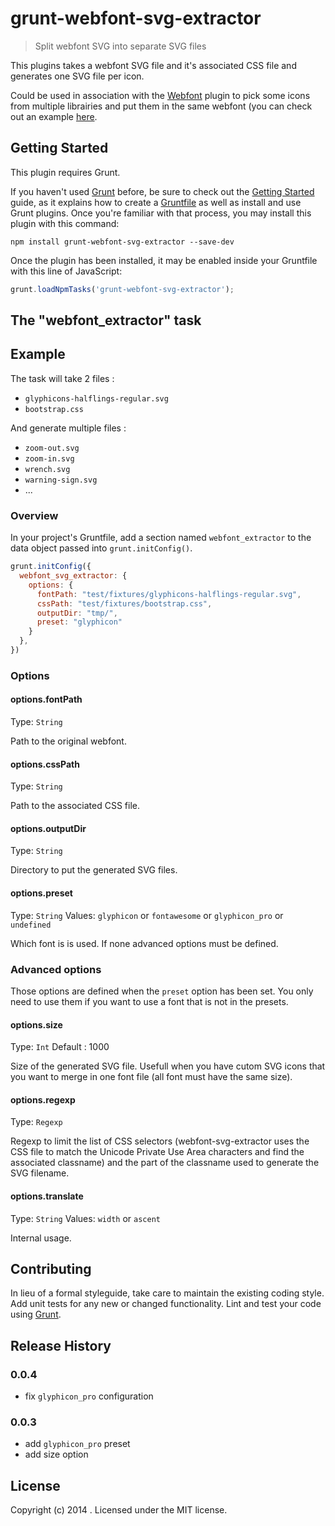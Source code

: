 # grunt-webfont-svg-extractor

> Split webfont SVG into separate SVG files

This plugins takes a webfont SVG file and it's associated CSS file and generates one SVG file per icon.

Could be used in association with the [Webfont](https://www.npmjs.org/package/grunt-webfont) plugin to pick some icons from multiple librairies and put them in the same webfont (you can check out an example [here](https://github.com/agallou/grunt-webfont-svg-extractor/tree/master/example).

## Getting Started
This plugin requires Grunt.

If you haven't used [Grunt](http://gruntjs.com/) before, be sure to check out the [Getting Started](http://gruntjs.com/getting-started) guide, as it explains how to create a [Gruntfile](http://gruntjs.com/sample-gruntfile) as well as install and use Grunt plugins. Once you're familiar with that process, you may install this plugin with this command:

```shell
npm install grunt-webfont-svg-extractor --save-dev
```

Once the plugin has been installed, it may be enabled inside your Gruntfile with this line of JavaScript:

```js
grunt.loadNpmTasks('grunt-webfont-svg-extractor');
```

## The "webfont_extractor" task

## Example

The task will take 2 files : 

* `glyphicons-halflings-regular.svg`
* `bootstrap.css`

And generate multiple files :

* `zoom-out.svg`
* `zoom-in.svg`
* `wrench.svg`
* `warning-sign.svg`
* ...

### Overview
In your project's Gruntfile, add a section named `webfont_extractor` to the data object passed into `grunt.initConfig()`.

```js
grunt.initConfig({
  webfont_svg_extractor: {
    options: {
      fontPath: "test/fixtures/glyphicons-halflings-regular.svg",
      cssPath: "test/fixtures/bootstrap.css",
      outputDir: "tmp/",
      preset: "glyphicon"
    }
  },
})
```

### Options

#### options.fontPath
Type: `String`

Path to the original webfont.

#### options.cssPath
Type: `String`

Path to the associated CSS file.

#### options.outputDir
Type: `String`

Directory to put the generated SVG files.

#### options.preset
Type: `String`
Values: `glyphicon` or `fontawesome` or `glyphicon_pro` or `undefined`

Which font is is used. If none advanced options must be defined.

### Advanced options

Those options are defined when the `preset` option has been set. You only need to use them if you want to use a font that is not in the presets.

#### options.size
Type: `Int`
Default : 1000

Size of the generated SVG file. Usefull when you have cutom SVG icons that you want to merge in one font file (all font must have the same size).

#### options.regexp
Type: `Regexp`

Regexp to limit the list of CSS selectors (webfont-svg-extractor uses the CSS file to match the Unicode Private Use Area characters and find the associated classname) and the part of the classname used to generate the SVG filename.

#### options.translate
Type: `String`
Values: `width` or `ascent`

Internal usage.

## Contributing
In lieu of a formal styleguide, take care to maintain the existing coding style. Add unit tests for any new or changed functionality. Lint and test your code using [Grunt](http://gruntjs.com/).

## Release History

### 0.0.4

* fix `glyphicon_pro` configuration

### 0.0.3

* add `glyphicon_pro` preset
* add size option

## License
Copyright (c) 2014 . Licensed under the MIT license.
